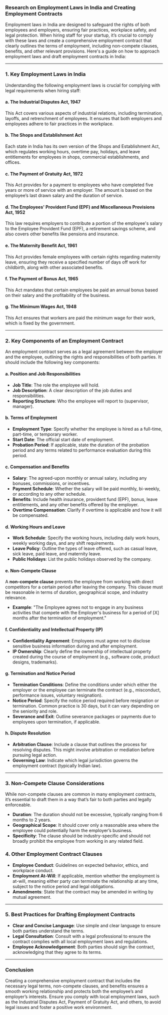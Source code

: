 ### **Research on Employment Laws in India and Creating Employment Contracts**

Employment laws in India are designed to safeguard the rights of both employees and employers, ensuring fair practices, workplace safety, and legal protection. When hiring staff for your startup, it’s crucial to comply with these laws and create a comprehensive employment contract that clearly outlines the terms of employment, including non-compete clauses, benefits, and other relevant provisions. Here's a guide on how to approach employment laws and draft employment contracts in India:

---

### **1. Key Employment Laws in India**

Understanding the following employment laws is crucial for complying with legal requirements when hiring staff:

#### **a. The Industrial Disputes Act, 1947**
This Act covers various aspects of industrial relations, including termination, layoffs, and retrenchment of employees. It ensures that both employers and employees adhere to fair practices in the workplace.

#### **b. The Shops and Establishment Act**
Each state in India has its own version of the Shops and Establishment Act, which regulates working hours, overtime pay, holidays, and leave entitlements for employees in shops, commercial establishments, and offices.

#### **c. The Payment of Gratuity Act, 1972**
This Act provides for a payment to employees who have completed five years or more of service with an employer. The amount is based on the employee’s last drawn salary and the duration of service.

#### **d. The Employees' Provident Fund (EPF) and Miscellaneous Provisions Act, 1952**
This law requires employers to contribute a portion of the employee's salary to the Employee Provident Fund (EPF), a retirement savings scheme, and also covers other benefits like pensions and insurance.

#### **e. The Maternity Benefit Act, 1961**
This Act provides female employees with certain rights regarding maternity leave, ensuring they receive a specified number of days off work for childbirth, along with other associated benefits.

#### **f. The Payment of Bonus Act, 1965**
This Act mandates that certain employees be paid an annual bonus based on their salary and the profitability of the business.

#### **g. The Minimum Wages Act, 1948**
This Act ensures that workers are paid the minimum wage for their work, which is fixed by the government.

---

### **2. Key Components of an Employment Contract**

An employment contract serves as a legal agreement between the employer and the employee, outlining the rights and responsibilities of both parties. It should include the following key components:

#### **a. Position and Job Responsibilities**
- **Job Title**: The role the employee will hold.
- **Job Description**: A clear description of the job duties and responsibilities.
- **Reporting Structure**: Who the employee will report to (supervisor, manager).

#### **b. Terms of Employment**
- **Employment Type**: Specify whether the employee is hired as a full-time, part-time, or temporary worker.
- **Start Date**: The official start date of employment.
- **Probation Period**: If applicable, state the duration of the probation period and any terms related to performance evaluation during this period.

#### **c. Compensation and Benefits**
- **Salary**: The agreed-upon monthly or annual salary, including any bonuses, commissions, or incentives.
- **Payment Schedule**: Whether the salary will be paid monthly, bi-weekly, or according to any other schedule.
- **Benefits**: Include health insurance, provident fund (EPF), bonus, leave entitlements, and any other benefits offered by the employer.
- **Overtime Compensation**: Clarify if overtime is applicable and how it will be compensated.

#### **d. Working Hours and Leave**
- **Work Schedule**: Specify the working hours, including daily work hours, weekly working days, and any shift requirements.
- **Leave Policy**: Outline the types of leave offered, such as casual leave, sick leave, paid leave, and maternity leave.
- **Public Holidays**: List the public holidays observed by the company.

#### **e. Non-Compete Clause**
A **non-compete clause** prevents the employee from working with direct competitors for a certain period after leaving the company. This clause must be reasonable in terms of duration, geographical scope, and industry relevance.
- **Example**: "The Employee agrees not to engage in any business activities that compete with the Employer's business for a period of [X] months after the termination of employment."

#### **f. Confidentiality and Intellectual Property (IP)**
- **Confidentiality Agreement**: Employees must agree not to disclose sensitive business information during and after employment.
- **IP Ownership**: Clearly define the ownership of intellectual property created during the course of employment (e.g., software code, product designs, trademarks).

#### **g. Termination and Notice Period**
- **Termination Conditions**: Define the conditions under which either the employer or the employee can terminate the contract (e.g., misconduct, performance issues, voluntary resignation).
- **Notice Period**: Specify the notice period required before resignation or termination. Common practice is 30 days, but it can vary depending on the seniority and role.
- **Severance and Exit**: Outline severance packages or payments due to employees upon termination, if applicable.

#### **h. Dispute Resolution**
- **Arbitration Clause**: Include a clause that outlines the process for resolving disputes. This might involve arbitration or mediation before pursuing legal action.
- **Governing Law**: Indicate which legal jurisdiction governs the employment contract (typically Indian law).

---

### **3. Non-Compete Clause Considerations**

While non-compete clauses are common in many employment contracts, it’s essential to draft them in a way that’s fair to both parties and legally enforceable.

- **Duration**: The duration should not be excessive, typically ranging from 6 months to 2 years.
- **Geographical Scope**: It should cover only a reasonable area where the employee could potentially harm the employer’s business.
- **Specificity**: The clause should be industry-specific and should not broadly prohibit the employee from working in any related field.

### **4. Other Employment Contract Clauses**

- **Employee Conduct**: Guidelines on expected behavior, ethics, and workplace conduct.
- **Employment At-Will**: If applicable, mention whether the employment is at-will, meaning either party can terminate the relationship at any time, subject to the notice period and legal obligations.
- **Amendments**: State that the contract may be amended in writing by mutual agreement.

---

### **5. Best Practices for Drafting Employment Contracts**

- **Clear and Concise Language**: Use simple and clear language to ensure both parties understand the terms.
- **Legal Consultation**: Consult with a legal professional to ensure the contract complies with all local employment laws and regulations.
- **Employee Acknowledgement**: Both parties should sign the contract, acknowledging that they agree to its terms.

---

### **Conclusion**

Creating a comprehensive employment contract that includes the necessary legal terms, non-compete clauses, and benefits ensures a smooth working relationship and protects both the employee’s and employer’s interests. Ensure you comply with local employment laws, such as the Industrial Disputes Act, Payment of Gratuity Act, and others, to avoid legal issues and foster a positive work environment.